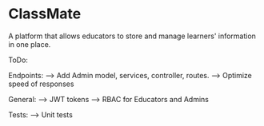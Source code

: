 # ClassMate
A platform that allows educators to store and manage learners' information in one place.

ToDo:

Endpoints:
--> Add Admin model, services, controller, routes.
--> Optimize speed of responses

General:
--> JWT tokens
--> RBAC for Educators and Admins

Tests:
--> Unit tests

